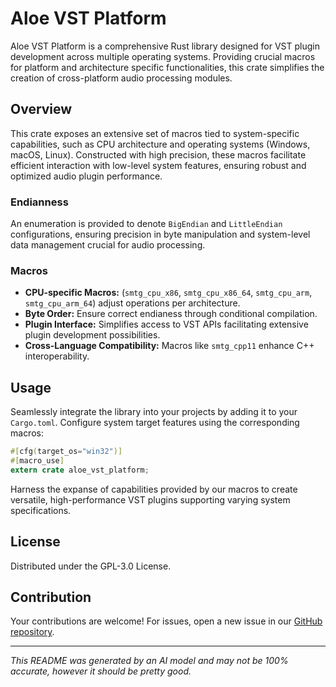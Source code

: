 # Aloe VST Platform

Aloe VST Platform is a comprehensive Rust library designed for VST plugin development across multiple operating systems. Providing crucial macros for platform and architecture specific functionalities, this crate simplifies the creation of cross-platform audio processing modules. 

## Overview
This crate exposes an extensive set of macros tied to system-specific capabilities, such as CPU architecture and operating systems (Windows, macOS, Linux). Constructed with high precision, these macros facilitate efficient interaction with low-level system features, ensuring robust and optimized audio plugin performance.

### Endianness
An enumeration is provided to denote `BigEndian` and `LittleEndian` configurations, ensuring precision in byte manipulation and system-level data management crucial for audio processing.

### Macros
- **CPU-specific Macros:** (`smtg_cpu_x86`, `smtg_cpu_x86_64`, `smtg_cpu_arm`, `smtg_cpu_arm_64`) adjust operations per architecture.
- **Byte Order:** Ensure correct endianess through conditional compilation.
- **Plugin Interface:** Simplifies access to VST APIs facilitating extensive plugin development possibilities.
- **Cross-Language Compatibility:** Macros like `smtg_cpp11` enhance C++ interoperability.

## Usage
Seamlessly integrate the library into your projects by adding it to your `Cargo.toml`. Configure system target features using the corresponding macros:

```rust
#[cfg(target_os="win32")]
#[macro_use]
extern crate aloe_vst_platform;
```

Harness the expanse of capabilities provided by our macros to create versatile, high-performance VST plugins supporting varying system specifications.

## License
Distributed under the GPL-3.0 License. 

## Contribution
Your contributions are welcome! For issues, open a new issue in our [GitHub repository](https://github.com/klebs6/aloe-rs).

---

*This README was generated by an AI model and may not be 100% accurate, however it should be pretty good.*
